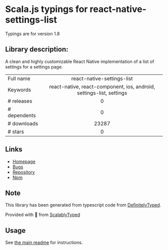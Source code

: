 
# Scala.js typings for react-native-settings-list

Typings are for version 1.8

## Library description:
A clean and highly customizable React Native implementation of a list of settings for a settings page.

|                    |                 |
| ------------------ | :-------------: |
| Full name          | react-native-settings-list |
| Keywords           | react-native, react-component, ios, android, settings-list, settings |
| # releases         | 0 |
| # dependents       | 0 |
| # downloads        | 23287 |
| # stars            | 0 |

## Links
- [Homepage](https://github.com/evetstech/react-native-settings-list#readme)
- [Bugs](https://github.com/evetstech/react-native-settings-list/issues)
- [Repository](https://github.com/evetstech/react-native-settings-list)
- [Npm](https://www.npmjs.com/package/react-native-settings-list)
    


## Note
This library has been generated from typescript code from [DefinitelyTyped](https://definitelytyped.org).

Provided with :purple_heart: from [ScalablyTyped](https://github.com/oyvindberg/ScalablyTyped)

## Usage
See [the main readme](../../readme.md) for instructions.


